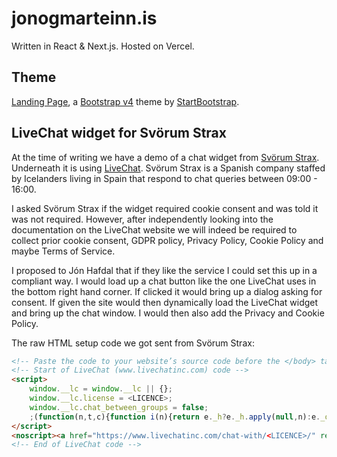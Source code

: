 # jonogmarteinn.is
Written in React & Next.js. Hosted on Vercel.

## Theme
[Landing Page](https://github.com/BlackrockDigital/startbootstrap-landing-page), a
[Bootstrap v4](https://getbootstrap.com/) theme by
[StartBootstrap](https://startbootstrap.com/themes/landing-page/).

## LiveChat widget for Svörum Strax
At the time of writing we have a demo of a chat widget from 
[Svörum Strax](https://svorumstrax.is). Underneath it is using 
[LiveChat](https://livechat.com). Svörum Strax is a Spanish company staffed by 
Icelanders living in Spain that respond to chat queries between 09:00 - 16:00.

I asked Svörum Strax if the widget required cookie consent and was told it was 
not required. However, after independently looking into the documentation on 
the LiveChat website we will indeed be required to collect prior cookie consent, 
GDPR policy, Privacy Policy, Cookie Policy and maybe Terms of Service.

I proposed to Jón Hafdal that if they like the service I could set this up in a 
compliant way. I would load up a chat button like the one LiveChat uses in the 
bottom right hand corner. If clicked it would bring up a dialog asking for 
consent. If given the site would then dynamically load the LiveChat widget and 
bring up the chat window. I would then also add the Privacy and Cookie Policy.

The raw HTML setup code we got sent from Svörum Strax:

```html
<!-- Paste the code to your website’s source code before the </body> tag: -->
<!-- Start of LiveChat (www.livechatinc.com) code -->
<script>
    window.__lc = window.__lc || {};
    window.__lc.license = <LICENCE>;
	window.__lc.chat_between_groups = false;
    ;(function(n,t,c){function i(n){return e._h?e._h.apply(null,n):e._q.push(n)}var e={_q:[],_h:null,_v:"2.0",on:function(){i(["on",c.call(arguments)])},once:function(){i(["once",c.call(arguments)])},off:function(){i(["off",c.call(arguments)])},get:function(){if(!e._h)throw new Error("[LiveChatWidget] You can't use getters before load.");return i(["get",c.call(arguments)])},call:function(){i(["call",c.call(arguments)])},init:function(){var n=t.createElement("script");n.async=!0,n.type="text/javascript",n.src="https://cdn.livechatinc.com/tracking.js",t.head.appendChild(n)}};!n.__lc.asyncInit&&e.init(),n.LiveChatWidget=n.LiveChatWidget||e}(window,document,[].slice))
</script>
<noscript><a href="https://www.livechatinc.com/chat-with/<LICENCE>/" rel="nofollow">Chat with us</a>, powered by <a href="https://www.livechatinc.com/?welcome" rel="noopener nofollow" target="_blank">LiveChat</a></noscript>
<!-- End of LiveChat code -->
```